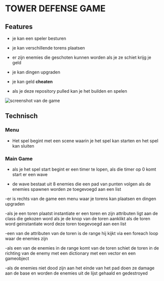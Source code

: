 # **TOWER DEFENSE GAME**


## Features
- je kan een speler besturen

- je kan verschillende torens plaatsen

- er zijn enemies die geschoten kunnen worden 
als je ze schiet krijg je geld

- je kan dingen upgraden

- je kan geld  **cheaten**

- als je deze repository pulled kan je het builden en spelen

![screenshot van de game](screenshot.png)

## Technisch
### Menu
- Het spel begint met een scene waarin je het spel kan starten en het spel kan sluiten

### Main Game
- als je het spel start begint er een timer te lopen, als die timer op 0 komt start er een wave

- de wave bestaat uit 8 enemies die een pad van punten volgen als de enemies spawnen worden ze toegevoegd aan een list

-er is rechts van de game een menu waar je torens kan plaatsen en dingen upgraden

-als je een toren plaatst instantiate er een toren en zijn attributen ligt aan de class die gekozen word als je de knop van de toren aanklikt
als de toren word geinstantiate word deze toren toegevoegd aan een list

-een van de attributen van de toren is de range hij kijkt via een foreach loop waar de enemies zijn

-als een van de enemies in de range komt van de toren schiet de toren in de richting van de enemy met een dictionary met een vector en een gameobject

-als de enemies niet dood zijn aan het einde van het pad doen ze damage aan de base en worden de enemies uit de lijst gehaald en gedestroyed
